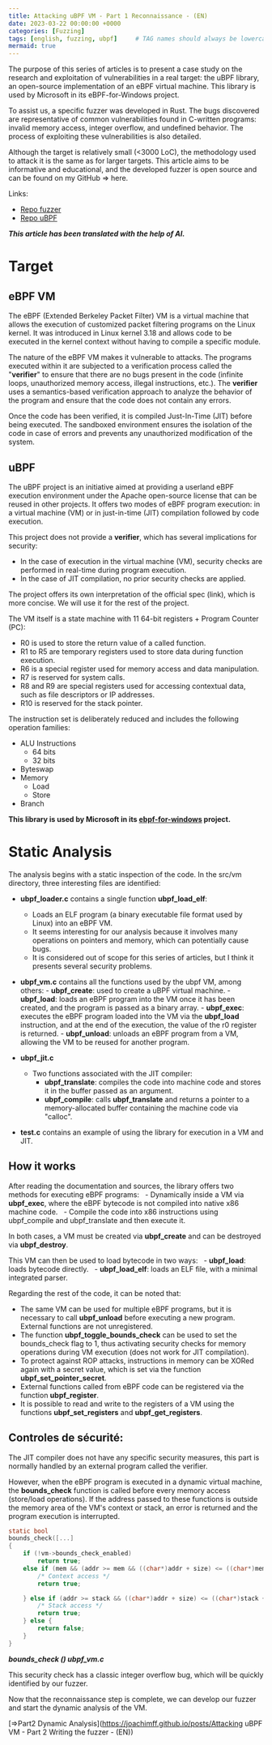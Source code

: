 ```yaml
---
title: Attacking uBPF VM - Part 1 Reconnaissance - (EN)
date: 2023-03-22 00:00:00 +0000
categories: [Fuzzing]
tags: [english, fuzzing, ubpf]     # TAG names should always be lowercase
mermaid: true
---
```


The purpose of this series of articles is to present a case study on the research and exploitation of vulnerabilities in a real target: the uBPF library, an open-source implementation of an eBPF virtual machine. This library is used by Microsoft in its eBPF-for-Windows project.

To assist us, a specific fuzzer was developed in Rust. The bugs discovered are representative of common vulnerabilities found in C-written programs: invalid memory access, integer overflow, and undefined behavior. The process of exploiting these vulnerabilities is also detailed.

Although the target is relatively small (<3000 LoC), the methodology used to attack it is the same as for larger targets. This article aims to be informative and educational, and the developed fuzzer is open source and can be found on my GitHub => here.

Links:
- [Repo fuzzer](https://github.com/joachimff/eBPF-fuzzer)
- [Repo uBPF](https://github.com/iovisor/ubpf)

___This article has been translated with the help of AI.___

# Target
## eBPF VM 

The eBPF (Extended Berkeley Packet Filter) VM is a virtual machine that allows the execution of customized packet filtering programs on the Linux kernel. It was introduced in Linux kernel 3.18 and allows code to be executed in the kernel context without having to compile a specific module.

The nature of the eBPF VM makes it vulnerable to attacks. The programs executed within it are subjected to a verification process called the "**verifier**" to ensure that there are no bugs present in the code (infinite loops, unauthorized memory access, illegal instructions, etc.). The **verifier** uses a semantics-based verification approach to analyze the behavior of the program and ensure that the code does not contain any errors.

Once the code has been verified, it is compiled Just-In-Time (JIT) before being executed. The sandboxed environment ensures the isolation of the code in case of errors and prevents any unauthorized modification of the system.

## uBPF

The uBPF project is an initiative aimed at providing a userland eBPF execution environment under the Apache open-source license that can be reused in other projects. It offers two modes of eBPF program execution: in a virtual machine (VM) or in just-in-time (JIT) compilation followed by code execution.

This project does not provide a **verifier**, which has several implications for security:

-   In the case of execution in the virtual machine (VM), security checks are performed in real-time during program execution.
-   In the case of JIT compilation, no prior security checks are applied.

The project offers its own interpretation of the official spec (link), which is more concise. We will use it for the rest of the project.

The VM itself is a state machine with 11 64-bit registers + Program Counter (PC):

-   R0 is used to store the return value of a called function.
-   R1 to R5 are temporary registers used to store data during function execution.
-   R6 is a special register used for memory access and data manipulation.
-   R7 is reserved for system calls.
-   R8 and R9 are special registers used for accessing contextual data, such as file descriptors or IP addresses.
-   R10 is reserved for the stack pointer.

The instruction set is deliberately reduced and includes the following operation families:

-   ALU Instructions   
	* 64 bits   
	* 32 bits
-   Byteswap
-   Memory   
	* Load   
	* Store
-   Branch

**This library is used by Microsoft in its [ebpf-for-windows](https://github.com/microsoft/ebpf-for-windows) project.**

# Static Analysis

The analysis begins with a static inspection of the code. In the src/vm directory, three interesting files are identified:

-   **ubpf_loader.c** contains a single function **ubpf_load_elf**:
    
    -   Loads an ELF program (a binary executable file format used by Linux) into an eBPF VM.
    -   It seems interesting for our analysis because it involves many operations on pointers and memory, which can potentially cause bugs.
    -   It is considered out of scope for this series of articles, but I think it presents several security problems.
-   **ubpf_vm.c** contains all the functions used by the ubpf VM, among others: - **ubpf_create**: used to create a uBPF virtual machine. - **ubpf_load**: loads an eBPF program into the VM once it has been created, and the program is passed as a binary array. - **ubpf_exec**: executes the eBPF program loaded into the VM via the **ubpf_load** instruction, and at the end of the execution, the value of the r0 register is returned. - **ubpf_unload**: unloads an eBPF program from a VM, allowing the VM to be reused for another program.
    
-   **ubpf_jit.c**
    
    -   Two functions associated with the JIT compiler:
        -   **ubpf_translate**: compiles the code into machine code and stores it in the buffer passed as an argument.
        -   **ubpf_compile**: calls **ubpf_translate** and returns a pointer to a memory-allocated buffer containing the machine code via "calloc".
-   **test.c** contains an example of using the library for execution in a VM and JIT.

## How it works

After reading the documentation and sources, the library offers two methods for executing eBPF programs:   - Dynamically inside a VM via **ubpf_exec**, where the eBPF bytecode is not compiled into native x86 machine code.   - Compile the code into x86 instructions using ubpf_compile and ubpf_translate and then execute it.

In both cases, a VM must be created via **ubpf_create** and can be destroyed via **ubpf_destroy**.

This VM can then be used to load bytecode in two ways:   - **ubpf_load**: loads bytecode directly.   - **ubpf_load_elf**: loads an ELF file, with a minimal integrated parser.

Regarding the rest of the code, it can be noted that:

-   The same VM can be used for multiple eBPF programs, but it is necessary to call **ubpf_unload** before executing a new program. External functions are not unregistered.
-   The function **ubpf_toggle_bounds_check** can be used to set the bounds_check flag to 1, thus activating security checks for memory operations during VM execution (does not work for JIT compilation).
-   To protect against ROP attacks, instructions in memory can be XORed again with a secret value, which is set via the function **ubpf_set_pointer_secret**.
-   External functions called from eBPF code can be registered via the function **ubpf_register**.
-   It is possible to read and write to the registers of a VM using the functions **ubpf_set_registers** and **ubpf_get_registers**.

## Controles de sécurité:

The JIT compiler does not have any specific security measures, this part is normally handled by an external program called the verifier.

However, when the eBPF program is executed in a dynamic virtual machine, the **bounds_check** function is called before every memory access (store/load operations). If the address passed to these functions is outside the memory area of the VM's context or stack, an error is returned and the program execution is interrupted.

```c
static bool
bounds_check([...]
{
    if (!vm->bounds_check_enabled)
        return true;
    else if (mem && (addr >= mem && ((char*)addr + size) <= ((char*)mem + mem_len))) {
        /* Context access */
        return true;

    } else if (addr >= stack && ((char*)addr + size) <= ((char*)stack + UBPF_STACK_SIZE)) {
        /* Stack access */
        return true;
    } else {
        return false;
    }
}
```
___bounds_check () ubpf_vm.c___

This security check has a classic integer overflow bug, which will be quickly identified by our fuzzer.

Now that the reconnaissance step is complete, we can develop our fuzzer and start the dynamic analysis of the VM.

[=>Part2 Dynamic Analysis](https://joachimff.github.io/posts/Attacking uBPF VM - Part 2 Writing the fuzzer - (EN))
